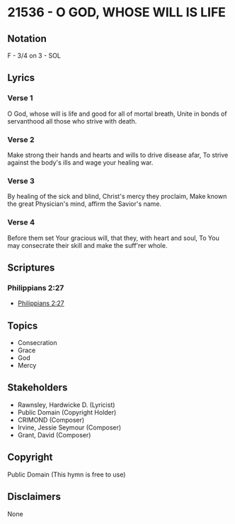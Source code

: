 # 21536 - O GOD, WHOSE WILL IS LIFE

## Notation

F - 3/4 on 3 - SOL

## Lyrics

### Verse 1

O God, whose will is life and good for all of mortal breath, Unite in bonds of servanthood all those who strive with death.



### Verse 2

Make strong their hands and hearts and wills to drive disease afar, To strive against the body's ills and wage your healing war.

### Verse 3

By healing of the sick and blind, Christ's mercy they proclaim, Make known the great Physician's mind, affirm the Savior's name.

### Verse 4

Before them set Your gracious will, that they, with heart and soul, To You may consecrate their skill and make the suff'rer whole.


## Scriptures

### Philippians 2:27

- [Philippians 2:27](https://www.biblegateway.com/passage/?search=Philippians%202%3A27)


## Topics

- Consecration
- Grace
- God
- Mercy

## Stakeholders

- Rawnsley, Hardwicke D.  (Lyricist)
- Public Domain (Copyright Holder)
- CRIMOND (Composer)
- Irvine, Jessie Seymour (Composer)
- Grant, David (Composer)

## Copyright

Public Domain
(This hymn is free to use)

## Disclaimers

None

